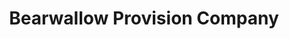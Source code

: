 ---
title: "Bearwallow Provision Company"
url: /gerton/bearwallow-provision-company/
shop: general
---